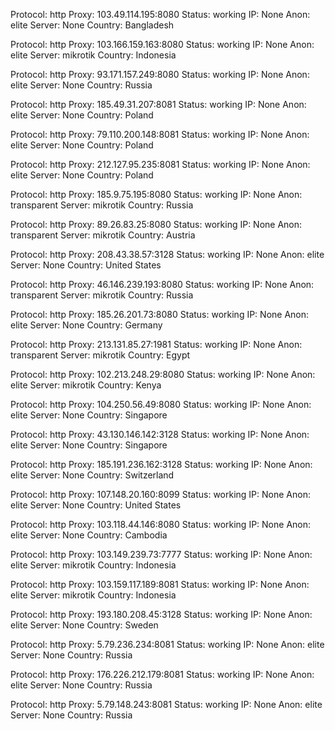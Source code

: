 Protocol: http
Proxy: 103.49.114.195:8080
Status: working
IP: None
Anon: elite
Server: None
Country: Bangladesh

Protocol: http
Proxy: 103.166.159.163:8080
Status: working
IP: None
Anon: elite
Server: mikrotik
Country: Indonesia

Protocol: http
Proxy: 93.171.157.249:8080
Status: working
IP: None
Anon: elite
Server: None
Country: Russia

Protocol: http
Proxy: 185.49.31.207:8081
Status: working
IP: None
Anon: elite
Server: None
Country: Poland

Protocol: http
Proxy: 79.110.200.148:8081
Status: working
IP: None
Anon: elite
Server: None
Country: Poland

Protocol: http
Proxy: 212.127.95.235:8081
Status: working
IP: None
Anon: elite
Server: None
Country: Poland

Protocol: http
Proxy: 185.9.75.195:8080
Status: working
IP: None
Anon: transparent
Server: mikrotik
Country: Russia

Protocol: http
Proxy: 89.26.83.25:8080
Status: working
IP: None
Anon: transparent
Server: mikrotik
Country: Austria

Protocol: http
Proxy: 208.43.38.57:3128
Status: working
IP: None
Anon: elite
Server: None
Country: United States

Protocol: http
Proxy: 46.146.239.193:8080
Status: working
IP: None
Anon: transparent
Server: mikrotik
Country: Russia

Protocol: http
Proxy: 185.26.201.73:8080
Status: working
IP: None
Anon: elite
Server: None
Country: Germany

Protocol: http
Proxy: 213.131.85.27:1981
Status: working
IP: None
Anon: transparent
Server: mikrotik
Country: Egypt

Protocol: http
Proxy: 102.213.248.29:8080
Status: working
IP: None
Anon: elite
Server: mikrotik
Country: Kenya

Protocol: http
Proxy: 104.250.56.49:8080
Status: working
IP: None
Anon: elite
Server: None
Country: Singapore

Protocol: http
Proxy: 43.130.146.142:3128
Status: working
IP: None
Anon: elite
Server: None
Country: Singapore

Protocol: http
Proxy: 185.191.236.162:3128
Status: working
IP: None
Anon: elite
Server: None
Country: Switzerland

Protocol: http
Proxy: 107.148.20.160:8099
Status: working
IP: None
Anon: elite
Server: None
Country: United States

Protocol: http
Proxy: 103.118.44.146:8080
Status: working
IP: None
Anon: elite
Server: None
Country: Cambodia

Protocol: http
Proxy: 103.149.239.73:7777
Status: working
IP: None
Anon: elite
Server: mikrotik
Country: Indonesia

Protocol: http
Proxy: 103.159.117.189:8081
Status: working
IP: None
Anon: elite
Server: mikrotik
Country: Indonesia

Protocol: http
Proxy: 193.180.208.45:3128
Status: working
IP: None
Anon: elite
Server: None
Country: Sweden

Protocol: http
Proxy: 5.79.236.234:8081
Status: working
IP: None
Anon: elite
Server: None
Country: Russia

Protocol: http
Proxy: 176.226.212.179:8081
Status: working
IP: None
Anon: elite
Server: None
Country: Russia

Protocol: http
Proxy: 5.79.148.243:8081
Status: working
IP: None
Anon: elite
Server: None
Country: Russia

